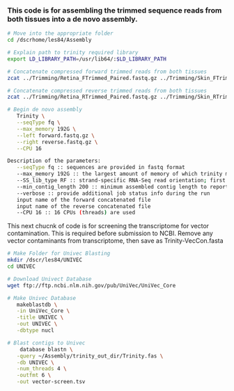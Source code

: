 ### This code is for assembling the trimmed sequence reads from both tissues into a de novo assembly. 

```bash
# Move into the appropriate folder
cd /dscrhome/les84/Assembly

# Explain path to trinity required library
export LD_LIBRARY_PATH=/usr/lib64/:$LD_LIBRARY_PATH

# Concatenate compressed forward trimmed reads from both tissues
zcat ../Trimming/Retina_FTrimmed_Paired.fastq.gz ../Trimming/Skin_FTrimmed_Paired.fastq.gz | gzip > forward.fastq.gzecho "Finished concatenating Forward files"

# Concatenate compressed reverse trimmed reads from both tissues
zcat ../Trimming/Retina_RTrimmed_Paired.fastq.gz ../Trimming/Skin_RTrimmed_Paired.fastq.gz | gzip > reverse.fastq.gzecho "Finished concatenating Reverse files"

# Begin de novo assembly
   Trinity \
   --seqType fq \
   --max_memory 192G \
   --left forward.fastq.gz \
   --right reverse.fastq.gz \
   --CPU 16

Description of the parameters:
   --seqType fq :: sequences are provided in fastq format
   --max_memory 192G :: the largest amount of memory of which trinity may take advantage
   --SS_lib_type RF :: strand-specific RNA-Seq read orientation; first read (/1) of fragment pair is sequenced as anti-sense (reverse(R)), and second read (/2) is in the sense strand (forward(F)); known from sequencing method
   --min_contig_length 200 :: minimum assembled contig length to report
   --verbose :: provide additional job status info during the run
   input name of the forward concatenated file
   input name of the reverse concatenated file
   --CPU 16 :: 16 CPUs (threads) are used
```
   
This next chucnk of code is for screening the transcriptome for vector contamination. This is required before submission to NCBI. Remove any vector contaminants from transcriptome, then save as Trinity-VecCon.fasta

```bash
# Make Folder for Univec Blasting
mkdir /dscr/les84/UNIVEC
cd UNIVEC

# Download Univect Database 
wget ftp://ftp.ncbi.nlm.nih.gov/pub/UniVec/UniVec_Core

# Make Univec Database   
   makeblastdb \
   -in UniVec_Core \
   -title UNIVEC \
   -out UNIVEC \
   -dbtype nucl

# Blast contigs to Univec
    database blastn \
   -query ~/Assembly/trinity_out_dir/Trinity.fas \
   -db UNIVEC \
   -num_threads 4 \
   -outfmt 6 \
   -out vector-screen.tsv
```
